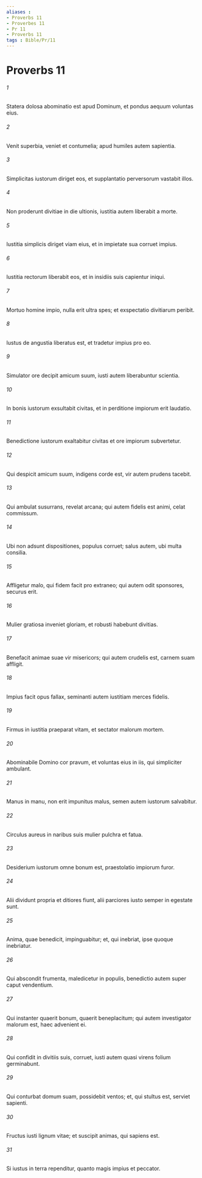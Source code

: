 ```yaml
---
aliases : 
- Proverbs 11
- Proverbes 11
- Pr 11
- Proverbs 11
tags : Bible/Pr/11
---
```


# Proverbs 11

###### 1
Statera dolosa abominatio est apud Dominum, et pondus aequum voluntas eius.
###### 2
Venit superbia, veniet et contumelia; apud humiles autem sapientia.
###### 3
Simplicitas iustorum diriget eos, et supplantatio perversorum vastabit illos.
###### 4
Non proderunt divitiae in die ultionis, iustitia autem liberabit a morte.
###### 5
Iustitia simplicis diriget viam eius, et in impietate sua corruet impius.
###### 6
Iustitia rectorum liberabit eos, et in insidiis suis capientur iniqui.
###### 7
Mortuo homine impio, nulla erit ultra spes; et exspectatio divitiarum peribit.
###### 8
Iustus de angustia liberatus est, et tradetur impius pro eo.
###### 9
Simulator ore decipit amicum suum, iusti autem liberabuntur scientia.
###### 10
In bonis iustorum exsultabit civitas, et in perditione impiorum erit laudatio.
###### 11
Benedictione iustorum exaltabitur civitas et ore impiorum subvertetur.
###### 12
Qui despicit amicum suum, indigens corde est, vir autem prudens tacebit.
###### 13
Qui ambulat susurrans, revelat arcana; qui autem fidelis est animi, celat commissum.
###### 14
Ubi non adsunt dispositiones, populus corruet; salus autem, ubi multa consilia.
###### 15
Affligetur malo, qui fidem facit pro extraneo; qui autem odit sponsores, securus erit.
###### 16
Mulier gratiosa inveniet gloriam, et robusti habebunt divitias.
###### 17
Benefacit animae suae vir misericors; qui autem crudelis est, carnem suam affligit.
###### 18
Impius facit opus fallax, seminanti autem iustitiam merces fidelis.
###### 19
Firmus in iustitia praeparat vitam, et sectator malorum mortem.
###### 20
Abominabile Domino cor pravum, et voluntas eius in iis, qui simpliciter ambulant.
###### 21
Manus in manu, non erit impunitus malus, semen autem iustorum salvabitur.
###### 22
Circulus aureus in naribus suis mulier pulchra et fatua.
###### 23
Desiderium iustorum omne bonum est, praestolatio impiorum furor.
###### 24
Alii dividunt propria et ditiores fiunt, alii parciores iusto semper in egestate sunt.
###### 25
Anima, quae benedicit, impinguabitur; et, qui inebriat, ipse quoque inebriatur.
###### 26
Qui abscondit frumenta, maledicetur in populis, benedictio autem super caput vendentium.
###### 27
Qui instanter quaerit bonum, quaerit beneplacitum; qui autem investigator malorum est, haec advenient ei.
###### 28
Qui confidit in divitiis suis, corruet, iusti autem quasi virens folium germinabunt.
###### 29
Qui conturbat domum suam, possidebit ventos; et, qui stultus est, serviet sapienti.
###### 30
Fructus iusti lignum vitae; et suscipit animas, qui sapiens est.
###### 31
Si iustus in terra rependitur, quanto magis impius et peccator.
